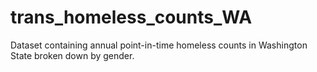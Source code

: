 # trans_homeless_counts_WA
Dataset containing annual point-in-time homeless counts in Washington State broken down by gender.
